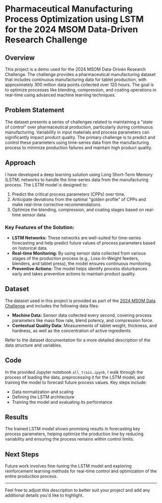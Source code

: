 # Pharmaceutical Manufacturing Process Optimization using LSTM for the 2024 MSOM Data-Driven Research Challenge

## Overview

This project is a demo used for the 2024 MSOM Data-Driven Research Challenge. The challenge provides a pharmaceutical manufacturing dataset that includes continuous manufacturing data for tablet production, with approximately 300 million data points collected over 120 hours. The goal is to optimize processes like blending, compression, and coating operations in real-time using advanced machine learning techniques.

## Problem Statement

The dataset presents a series of challenges related to maintaining a "state of control" over pharmaceutical production, particularly during continuous manufacturing. Variability in input materials and process parameters can significantly impact product quality. The primary challenge is to predict and control these parameters using time-series data from the manufacturing process to minimize production failures and maintain high product quality.

## Approach

I have developed a deep learning solution using Long Short-Term Memory (LSTM) networks to handle the time-series data from the manufacturing process. The LSTM model is designed to:

1. Predict the critical process parameters (CPPs) over time.
2. Anticipate deviations from the optimal "golden profile" of CPPs and make real-time corrective recommendations.
3. Optimize the blending, compression, and coating stages based on real-time sensor data.

### Key Features of the Solution:
- **LSTM Networks:** These networks are well-suited for time-series forecasting and help predict future values of process parameters based on historical data.
- **Real-time Monitoring:** By using sensor data collected from various stages of the production process (e.g., Loss-In-Weight feeders, blenders, and tablet press), the model ensures continuous monitoring.
- **Preventive Actions:** The model helps identify process disturbances early and takes preventive actions to maintain product quality.

## Dataset

The dataset used in this project is provided as part of the [2024 MSOM Data Challenge](https://doi.org/10.1287/msom.2024.0860) and includes the following data files:
- **Machine Data:** Sensor data collected every second, covering process parameters like mass flow rate, blend potency, and compression force.
- **Contextual Quality Data:** Measurements of tablet weight, thickness, and hardness, as well as the concentration of active ingredients.
  
Refer to the dataset documentation for a more detailed description of the data structure and variables.

## Code

In the provided Jupyter notebook `all_train.ipynb`, I walk through the process of loading the data, preprocessing it for the LSTM model, and training the model to forecast future process values. Key steps include:
- Data normalization and scaling
- Defining the LSTM architecture
- Training the model and evaluating its performance

## Results

The trained LSTM model shows promising results in forecasting key process parameters, helping optimize the production line by reducing variability and ensuring the process remains within control limits.


## Next Steps

Future work involves fine-tuning the LSTM model and exploring reinforcement learning methods for real-time control and optimization of the entire production process.

---

Feel free to adjust this description to better suit your project and add any additional details you'd like to highlight.
